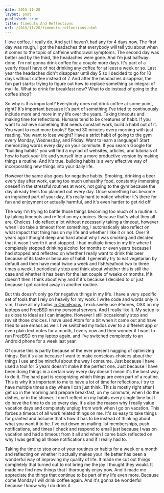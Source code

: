 ```yaml
---
date: 2015-11-20
layout: post
published: true
title: Timeouts And Reflections
url: /2015/11/20/timeouts-reflections.html
---
```


I love [coffee][]. I really do. And yet I haven't had any for 4 days now. The
first day was rough, I got the headaches that everybody will tell you about
when it comes to the topic of caffeine withdrawal symptoms. The second day was
better and by the third, the headaches were gone. And I'm just halfway done.
I'm not gonna drink coffee for a couple more days. It's part of a yearly
ritual I have of not drinking any coffee for at least a week or so. Last year
the headaches didn't disappear until day 5 so I decided to go for 10 days
without coffee instead of 7. And after the headaches disappear, the fun part
starts: trying to figure out how to replace something so integral of my life.
What to drink for breakfast now? What to do instead of going to the coffee
shop?

So why is this important? Everybody does not drink coffee at some point,
right? It's important because it's part of something I've tried to
continuously include more and more in my life over the years. Taking timeouts
and making time for reflections. Humans tend to be creatures of habit. If you
want to achieve something that needs constant work, build a habit out of it.
You want to read more books? Spend 30 minutes every morning with just reading.
You want to lose weight? Have a strict habit of going to the gym every Monday,
Wednesday, and Friday. Want to learn a language? Start memorizing words every
day on your commute. If you search Google for "building habits" you will find
a myriad of websites, articles, and tutorials of how to hack your life and
yourself into a more productive version by making things a routine. And it's
true, building habits is a very effective way of incorporating new things into
your daily life.

However the same also goes for negative habits. Smoking, drinking a beer every
day after work, eating too much unhealthy food, constantly immersing oneself
in the stressful routines at work, not going to the gym because the day
already feels too planned out every day. Once something has become an
ingrained part of your day, it's really hard to notice whether it's there for
fun and enjoyment or actually harmful, and it's even harder to get rid off.

The way I'm trying to battle those things becoming too much of a routine is by
taking timeouts and reflect on my choices. Because that's what they all are.
Choices. I do reflect a lot without necessarily taking a timeout, however when
I do take a timeout from something, I automatically also reflect on what
impact that thing has on my life and whether I like it or not. Over 9 years
ago I thought deep and hard about why I was smoking and decided that it wasn't
worth it and stopped. I had multiple times in my life where I completely
stopped drinking alcohol for months or even years because I had stopped and
reflected on whether I really want to drink this beer because of its taste or
because of habit. I generally try to eat vegetarian by default and then have
meat twice a week and fish/seafood two to three times a week. I periodically
stop and think about whether this is still the case and whether it has been
for the last couple of weeks or months. If it doesn't then I think about why
and if it's because I decided to or just because I got carried away in another
routine.

But this doesn't only go for negative things in my life. I have a very
specific set of tools that I rely on heavily for my work. I write code and
words only in vim, I have all my todos [in OmniFocus][of], I exclusively use
iPhones, OSX on my laptops and FreeBSD on my personal servers. And I really
like it. My setup is as close to ideal as I can imagine. However I still
occasionally stop and revisit those choices. I have used Atom for a bit when
it came out and have tried to use emacs as well. I've switched my todos over
to a different app or even plain text notes for a month, I every now and then
wonder if I want to run FreeBSD on my laptop again, and I've switched
completely to an Android phone for a week last year.

Of course this is partly because of the ever present nagging of optimizing
things. But it's also because I want to make conscious choices about the
things I use and be mindful about the way I consume. Just because I have used
a tool for 5 years doesn't make it the perfect one. Just because I have been
doing things in a certain way every day doesn't mean it's the best way to do
it. The hard part is recognizing which things are even part of a routine. This
is why it's important to me to have a lot of time for reflections. I try to
have multiple times a day where I can just think. This is mostly right after I
get up in the morning and prepare breakfast, on my commute, when I do the
dishes, or in the shower. I don't reflect on my habits every single time but I
do have the time to do so every day. It's also the reason why I really value
vacation days and completely unplug from work when I go on vacation. This
forces a timeout of all work related things on me. It's so easy to take things
for granted and assume that's how it has to be instead of thinking about what
you want it to be. I've cut down on mailing list memberships, push
notifications, and times I check and respond to email just because I was on
vacation and had a timeout from it all and when I came back reflected on why I
was getting all those notifications and if I really had to.

Taking the time to stop one of your routines or habits for a week or a month
and reflecting on whether it actually makes your life better has been a
wonderful way of improving my quality of life. It made me cut out things
completely that turned out to not bring me the joy I thought they would. It
made me find new things that I thoroughly enjoy now. And it made me appreciate
the things that continue to be part of my life even more. Because come Monday
I will drink coffee again. And it's gonna be wonderful because I know why I do
drink it.


[coffee]: https://unwiredcouch.com/setup/coffee/
[of]: https://unwiredcouch.com/2014/05/13/omnifocus.html
